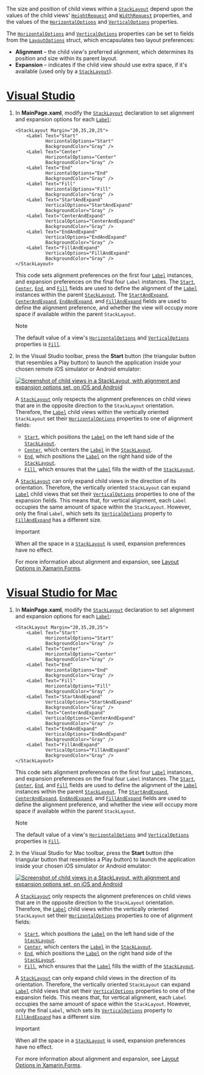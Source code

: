 The size and position of child views within a [`StackLayout`](xref:Xamarin.Forms.StackLayout) depend upon the values of the child views'  [`HeightRequest`](xref:Xamarin.Forms.VisualElement.HeightRequest) and [`WidthRequest`](xref:Xamarin.Forms.VisualElement.WidthRequest) properties, and the values of the [`HorizontalOptions`](xref:Xamarin.Forms.View.HorizontalOptions) and [`VerticalOptions`](xref:Xamarin.Forms.View.VerticalOptions) properties.

The [`HorizontalOptions`](xref:Xamarin.Forms.View.HorizontalOptions) and [`VerticalOptions`](xref:Xamarin.Forms.View.VerticalOptions) properties can be set to fields from the [`LayoutOptions`](xref:Xamarin.Forms.LayoutOptions) struct, which encapsulates two layout preferences:

- **Alignment** – the child view's preferred alignment, which determines its position and size within its parent layout.
- **Expansion** – indicates if the child view should use extra space, if it's available (used only by a [`StackLayout`](xref:Xamarin.Forms.StackLayout)).

# [Visual Studio](#tab/vswin)

1. In **MainPage.xaml**, modify the [`StackLayout`](xref:Xamarin.Forms.StackLayout) declaration to set alignment and expansion options for each [`Label`](xref:Xamarin.Forms.Label):

    ```xaml
    <StackLayout Margin="20,35,20,25">
        <Label Text="Start"
               HorizontalOptions="Start"
               BackgroundColor="Gray" />
        <Label Text="Center"
               HorizontalOptions="Center"
               BackgroundColor="Gray" />
        <Label Text="End"
               HorizontalOptions="End"
               BackgroundColor="Gray" />
        <Label Text="Fill"
               HorizontalOptions="Fill"
               BackgroundColor="Gray" />
        <Label Text="StartAndExpand"
               VerticalOptions="StartAndExpand"
               BackgroundColor="Gray" />
        <Label Text="CenterAndExpand"
               VerticalOptions="CenterAndExpand"
               BackgroundColor="Gray" />
        <Label Text="EndAndExpand"
               VerticalOptions="EndAndExpand"
               BackgroundColor="Gray" />
        <Label Text="FillAndExpand"
               VerticalOptions="FillAndExpand"
               BackgroundColor="Gray" />
    </StackLayout>
    ```

    This code sets alignment preferences on the first four [`Label`](xref:Xamarin.Forms.Label) instances, and expansion preferences on the final four `Label` instances. The [`Start`](xref:Xamarin.Forms.LayoutOptions.Start), [`Center`](xref:Xamarin.Forms.LayoutOptions.Center), [`End`](xref:Xamarin.Forms.LayoutOptions.End), and [`Fill`](xref:Xamarin.Forms.LayoutOptions.Fill) fields are used to define the alignment of the [`Label`](xref:Xamarin.Forms.Label) instances within the parent [`StackLayout`](xref:Xamarin.Forms.StackLayout). The [`StartAndExpand`](xref:Xamarin.Forms.LayoutOptions.StartAndExpand), [`CenterAndExpand`](xref:Xamarin.Forms.LayoutOptions.CenterAndExpand), [`EndAndExpand`](xref:Xamarin.Forms.LayoutOptions.EndAndExpand), and [`FillAndExpand`](xref:Xamarin.Forms.LayoutOptions.FillAndExpand) fields are used to define the alignment preference, and whether the view will occupy more space if available within the parent `StackLayout`.

    > [!NOTE]
    > The default value of a view's [`HorizontalOptions`](xref:Xamarin.Forms.View.HorizontalOptions) and [`VerticalOptions`](xref:Xamarin.Forms.View.VerticalOptions) properties is [`Fill`](xref:Xamarin.Forms.LayoutOptions.Fill).

1. In the Visual Studio toolbar, press the **Start** button (the triangular button that resembles a Play button) to launch the application inside your chosen remote iOS simulator or Android emulator:

    [![Screenshot of child views in a StackLayout, with alignment and expansion options set, on iOS and Android](../images/alignment-expansion.png "StackLayout containing Label instances, with alignment and expansion set")](../images/alignment-expansion-large.png#lightbox "StackLayout containing Label instances, with alignment and expansion set")

    A [`StackLayout`](xref:Xamarin.Forms.StackLayout) only respects the alignment preferences on child views that are in the opposite direction to the `StackLayout` orientation. Therefore, the [`Label`](xref:Xamarin.Forms.Label) child views within the vertically oriented `StackLayout` set their [`HorizontalOptions`](xref:Xamarin.Forms.View.HorizontalOptions) properties to one of alignment fields:

    - [`Start`](xref:Xamarin.Forms.LayoutOptions.Start), which positions the [`Label`](xref:Xamarin.Forms.Label) on the left hand side of the [`StackLayout`](xref:Xamarin.Forms.StackLayout).
    - [`Center`](xref:Xamarin.Forms.LayoutOptions.Center), which centers the [`Label`](xref:Xamarin.Forms.Label) in the [`StackLayout`](xref:Xamarin.Forms.StackLayout).
    - [`End`](xref:Xamarin.Forms.LayoutOptions.End), which positions the [`Label`](xref:Xamarin.Forms.Label) on the right hand side of the [`StackLayout`](xref:Xamarin.Forms.StackLayout).
    - [`Fill`](xref:Xamarin.Forms.LayoutOptions.Fill), which ensures that the [`Label`](xref:Xamarin.Forms.Label) fills the width of the [`StackLayout`](xref:Xamarin.Forms.StackLayout).

    A [`StackLayout`](xref:Xamarin.Forms.StackLayout) can only expand child views in the direction of its orientation. Therefore, the vertically oriented `StackLayout` can expand [`Label`](xref:Xamarin.Forms.Label) child views that set their [`VerticalOptions`](xref:Xamarin.Forms.View.VerticalOptions) properties to one of the expansion fields. This means that, for vertical alignment, each `Label` occupies the same amount of space within the `StackLayout`. However, only the final `Label`, which sets its [`VerticalOptions`](xref:Xamarin.Forms.View.VerticalOptions) property to [`FillAndExpand`](xref:Xamarin.Forms.LayoutOptions.FillAndExpand) has a different size.

    > [!IMPORTANT]
    > When all the space in a [`StackLayout`](xref:Xamarin.Forms.StackLayout) is used, expansion preferences have no effect.

    For more information about alignment and expansion, see [Layout Options in Xamarin.Forms](~/xamarin-forms/user-interface/layouts/layout-options.md).

# [Visual Studio for Mac](#tab/vsmac)

1. In **MainPage.xaml**, modify the [`StackLayout`](xref:Xamarin.Forms.StackLayout) declaration to set alignment and expansion options for each [`Label`](xref:Xamarin.Forms.Label):

    ```xaml
    <StackLayout Margin="20,35,20,25">
        <Label Text="Start"
               HorizontalOptions="Start"
               BackgroundColor="Gray" />
        <Label Text="Center"
               HorizontalOptions="Center"
               BackgroundColor="Gray" />
        <Label Text="End"
               HorizontalOptions="End"
               BackgroundColor="Gray" />
        <Label Text="Fill"
               HorizontalOptions="Fill"
               BackgroundColor="Gray" />
        <Label Text="StartAndExpand"
               VerticalOptions="StartAndExpand"
               BackgroundColor="Gray" />
        <Label Text="CenterAndExpand"
               VerticalOptions="CenterAndExpand"
               BackgroundColor="Gray" />
        <Label Text="EndAndExpand"
               VerticalOptions="EndAndExpand"
               BackgroundColor="Gray" />
        <Label Text="FillAndExpand"
               VerticalOptions="FillAndExpand"
               BackgroundColor="Gray" />
    </StackLayout>
    ```

    This code sets alignment preferences on the first four [`Label`](xref:Xamarin.Forms.Label) instances, and expansion preferences on the final four `Label` instances. The [`Start`](xref:Xamarin.Forms.LayoutOptions.Start), [`Center`](xref:Xamarin.Forms.LayoutOptions.Center), [`End`](xref:Xamarin.Forms.LayoutOptions.End), and [`Fill`](xref:Xamarin.Forms.LayoutOptions.Fill) fields are used to define the alignment of the [`Label`](xref:Xamarin.Forms.Label) instances within the parent [`StackLayout`](xref:Xamarin.Forms.StackLayout). The [`StartAndExpand`](xref:Xamarin.Forms.LayoutOptions.StartAndExpand), [`CenterAndExpand`](xref:Xamarin.Forms.LayoutOptions.CenterAndExpand), [`EndAndExpand`](xref:Xamarin.Forms.LayoutOptions.EndAndExpand), and [`FillAndExpand`](xref:Xamarin.Forms.LayoutOptions.FillAndExpand) fields are used to define the alignment preference, and whether the view will occupy more space if available within the parent `StackLayout`.

    > [!NOTE]
    > The default value of a view's [`HorizontalOptions`](xref:Xamarin.Forms.View.HorizontalOptions) and [`VerticalOptions`](xref:Xamarin.Forms.View.VerticalOptions) properties is [`Fill`](xref:Xamarin.Forms.LayoutOptions.Fill).

1. In the Visual Studio for Mac toolbar, press the **Start** button (the triangular button that resembles a Play button) to launch the application inside your chosen iOS simulator or Android emulator:

    [![Screenshot of child views in a StackLayout, with alignment and expansion options set, on iOS and Android](../images/alignment-expansion.png "StackLayout containing Label instances, with alignment and expansion set")](../images/alignment-expansion-large.png#lightbox "StackLayout containing Label instances, with alignment and expansion set")

    A [`StackLayout`](xref:Xamarin.Forms.StackLayout) only respects the alignment preferences on child views that are in the opposite direction to the `StackLayout` orientation. Therefore, the [`Label`](xref:Xamarin.Forms.Label) child views within the vertically oriented `StackLayout` set their [`HorizontalOptions`](xref:Xamarin.Forms.View.HorizontalOptions) properties to one of alignment fields:

    - [`Start`](xref:Xamarin.Forms.LayoutOptions.Start), which positions the [`Label`](xref:Xamarin.Forms.Label) on the left hand side of the [`StackLayout`](xref:Xamarin.Forms.StackLayout).
    - [`Center`](xref:Xamarin.Forms.LayoutOptions.Center), which centers the [`Label`](xref:Xamarin.Forms.Label) in the [`StackLayout`](xref:Xamarin.Forms.StackLayout).
    - [`End`](xref:Xamarin.Forms.LayoutOptions.End), which positions the [`Label`](xref:Xamarin.Forms.Label) on the right hand side of the [`StackLayout`](xref:Xamarin.Forms.StackLayout).
    - [`Fill`](xref:Xamarin.Forms.LayoutOptions.Fill), which ensures that the [`Label`](xref:Xamarin.Forms.Label) fills the width of the [`StackLayout`](xref:Xamarin.Forms.StackLayout).

    A [`StackLayout`](xref:Xamarin.Forms.StackLayout) can only expand child views in the direction of its orientation. Therefore, the vertically oriented `StackLayout` can expand [`Label`](xref:Xamarin.Forms.Label) child views that set their [`VerticalOptions`](xref:Xamarin.Forms.View.VerticalOptions) properties to one of the expansion fields. This means that, for vertical alignment, each `Label` occupies the same amount of space within the `StackLayout`. However, only the final `Label`, which sets its [`VerticalOptions`](xref:Xamarin.Forms.View.VerticalOptions) property to [`FillAndExpand`](xref:Xamarin.Forms.LayoutOptions.FillAndExpand) has a different size.

    > [!IMPORTANT]
    > When all the space in a [`StackLayout`](xref:Xamarin.Forms.StackLayout) is used, expansion preferences have no effect.

    For more information about alignment and expansion, see [Layout Options in Xamarin.Forms](~/xamarin-forms/user-interface/layouts/layout-options.md).
